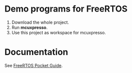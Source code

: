 # Demo programs for FreeRTOS

1. Download the whole project.
2. Run **mcuxpresso**.
3. Use this project as workspace for mcuxpresso. 

# Documentation

  See [FreeRTOS Pocket Guide](https://github.com/osy-cs/osy-freertos-posix/blob/main/FreeRTOS-PockGui.md).


